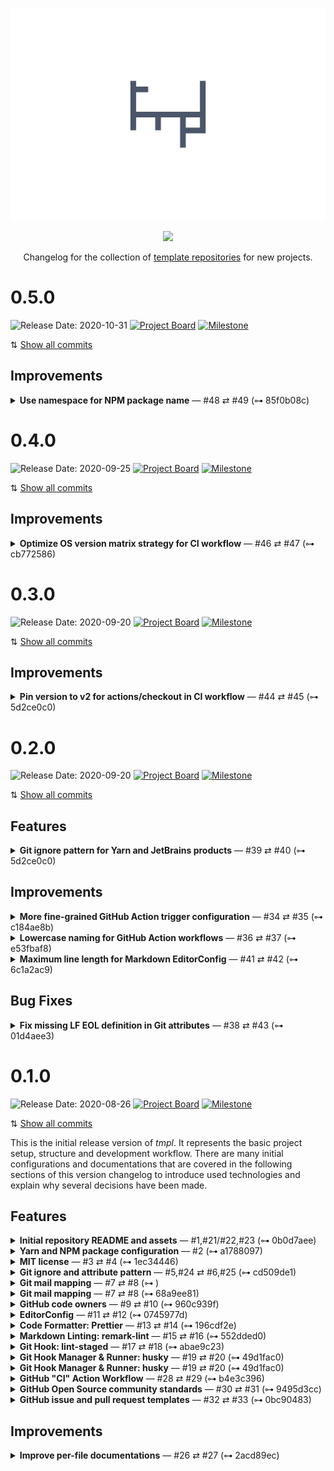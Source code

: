 <p align="center"><img src="https://github.com/svengreb/tmpl/blob/main/assets/images/repository-hero.svg?raw=true"/></p>

<p align="center"><a href="https://github.com/svengreb/tmpl/releases/latest"><img src="https://img.shields.io/github/release/svengreb/tmpl.svg?style=flat-square&label=Release&logo=github&logoColor=eceff4&colorA=4c566a&colorB=88c0d0"/></a></p>

<p align="center">Changelog for the collection of <a href="https://docs.github.com/en/github/creating-cloning-and-archiving-repositories/creating-a-template-repository" target="_blank">template repositories</a> for new projects.</p>

<!--lint disable no-duplicate-headings no-duplicate-headings-in-section-->

# 0.5.0

![Release Date: 2020-10-31](https://img.shields.io/static/v1?style=flat-square&label=Release%20Date&message=2020-10-31&colorA=4c566a&colorB=88c0d0) [![Project Board](https://img.shields.io/static/v1?style=flat-square&label=Project%20Board&message=0.5.0&logo=github&logoColor=eceff4&colorA=4c566a&colorB=88c0d0)](https://github.com/svengreb/tmpl/projects/8) [![Milestone](https://img.shields.io/static/v1?style=flat-square&label=Milestone&message=0.5.0&logo=github&logoColor=eceff4&colorA=4c566a&colorB=88c0d0)](https://github.com/svengreb/tmpl/milestone/5)

⇅ [Show all commits][gh-compare-tag-v0.4.0_v0.5.0]

## Improvements

<details>
<summary><strong>Use namespace for NPM package name</strong> — #48 ⇄ #49 (⊶ 85f0b08c)</summary>

↠ To prevent collisions with already existing NPM packages like [tmpl][npm-tmpl] the NPM package name of this repository has been changed to use the `@svengreb` namespace prefix.

</details>

# 0.4.0

![Release Date: 2020-09-25](https://img.shields.io/static/v1?style=flat-square&label=Release%20Date&message=2020-09-25&colorA=4c566a&colorB=88c0d0) [![Project Board](https://img.shields.io/static/v1?style=flat-square&label=Project%20Board&message=0.4.0&logo=github&logoColor=eceff4&colorA=4c566a&colorB=88c0d0)](https://github.com/svengreb/tmpl/projects/7) [![Milestone](https://img.shields.io/static/v1?style=flat-square&label=Milestone&message=0.4.0&logo=github&logoColor=eceff4&colorA=4c566a&colorB=88c0d0)](https://github.com/svengreb/tmpl/milestone/4)

⇅ [Show all commits][gh-compare-tag-v0.3.0_v0.4.0]

## Improvements

<details>
<summary><strong>Optimize OS version matrix strategy for CI workflow</strong> — #46 ⇄ #47 (⊶ cb772586)</summary>

↠ Before the CI workflow used a matrix strategy to run the `lint-node` job, but this was not necessary for this repository. It has been improved to make the workflow run faster by avoiding unnecessary steps. The `lint-node` job has been changed to only run on the [currently latest stable Node version `14.x`][gh-nodejs/node-blob-cl-v14] only on _Linux_ because this repository is not focused on JavaScript but only runs Node based tools to lint other files within this repository.

This change also helps to keep the required GitHub Action run minutes for the account of this repository as small as possible without wasting resources for unnecessary tasks.

</details>

# 0.3.0

![Release Date: 2020-09-20](https://img.shields.io/static/v1?style=flat-square&label=Release%20Date&message=2020-09-20&colorA=4c566a&colorB=88c0d0) [![Project Board](https://img.shields.io/static/v1?style=flat-square&label=Project%20Board&message=0.3.0&logo=github&logoColor=eceff4&colorA=4c566a&colorB=88c0d0)](https://github.com/svengreb/tmpl/projects/6) [![Milestone](https://img.shields.io/static/v1?style=flat-square&label=Milestone&message=0.3.0&logo=github&logoColor=eceff4&colorA=4c566a&colorB=88c0d0)](https://github.com/svengreb/tmpl/milestone/3)

⇅ [Show all commits][gh-compare-tag-v0.2.0_v0.3.0]

## Improvements

<details>
<summary><strong>Pin version to v2 for actions/checkout in CI workflow</strong> — #44 ⇄ #45 (⊶ 5d2ce0c0)</summary>

↠ Before [`actions/checkout` was used from the `master` branch][repo-blob-ci.yml-e53fbaf8#l31] in the [`ci` workflow][repo-actions-query-ci]. This has now ben pinned to the latest version `v2` to ensure a stable pipeline.

</details>

# 0.2.0

![Release Date: 2020-09-20](https://img.shields.io/static/v1?style=flat-square&label=Release%20Date&message=2020-09-20&colorA=4c566a&colorB=88c0d0) [![Project Board](https://img.shields.io/static/v1?style=flat-square&label=Project%20Board&message=0.2.0&logo=github&logoColor=eceff4&colorA=4c566a&colorB=88c0d0)](https://github.com/svengreb/tmpl/projects/5) [![Milestone](https://img.shields.io/static/v1?style=flat-square&label=Milestone&message=0.2.0&logo=github&logoColor=eceff4&colorA=4c566a&colorB=88c0d0)](https://github.com/svengreb/tmpl/milestone/2)

⇅ [Show all commits][gh-compare-tag-v0.1.0_v0.2.0]

## Features

<details>
<summary><strong>Git ignore pattern for Yarn and JetBrains products</strong> — #39 ⇄ #40 (⊶ 5d2ce0c0)</summary>

↠ Before there were only ignore pattern for the Node.js `node_modules` folder, but specific pattern for [Yarn][] were missing.
Because the fantastic [JetBrains products][jetbrains] like [GoLand][] (or respectively [IntelliJ][] with the [official Go plugin][jetbrains-plugins]) are an integral part of my daily toolbox the pattern have also been added.

</details>

## Improvements

<details>
<summary><strong>More fine-grained GitHub Action trigger configuration</strong> — #34 ⇄ #35 (⊶ c184ae8b)</summary>

↠ The _CI_ GitHub Action Workflow used the `push` setting for the `on` field in order to trigger the workflow. That was superficial and the workflow ran for every new commit and PR.

To improve this behavior and prevent unnecessary workflow runs the [`push` field][gh-docs-actions-wf#on_push_pull] of [the `on` field][gh-docs-actions-wf#on_push_pull] is now configured to only run for the `main` branch and `v*` tags while [the `pull_request` field][gh-docs-actions-wf#on_pull] is set without any specific configuration so that it runs for all PRs regardless of the target branch.

</details>

<details>
<summary><strong>Lowercase naming for GitHub Action workflows</strong> — #36 ⇄ #37 (⊶ e53fbaf8)</summary>

↠ Even though it is possible to use uppercase names (including whitespaces) for GitHub Action workflows it is best practice for almost every language to use lowercase names. This prevents problems with parsing as well as errors due to lower- and uppercase mismatches.

One example is the [shields.io][] SVG badge that is used in the README of this repository: The actual workflow is only found when the name matches the exact notation including lower- and uppercase characters
To mitigate such problems the name has been changed to lowercase only.

</details>

<details>
<summary><strong>Maximum line length for Markdown EditorConfig</strong> — #41 ⇄ #42 (⊶ 6c1a2ac9)</summary>

↠ Since _Markdown_ is written as flowing text the globally defined maximum line length of EditorConfig has been disabled to prevent false-positive errors.

</details>

## Bug Fixes

<details>
<summary><strong>Fix missing LF EOL definition in Git attributes</strong> — #38 ⇄ #43 (⊶ 01d4aee3)</summary>

↠ The comment for the `* text=auto` rule in the `.gitattributes` file documents the usage of LF for EOL, but the actual `eol=lf` property was missing.

</details>

# 0.1.0

![Release Date: 2020-08-26](https://img.shields.io/static/v1?style=flat-square&label=Release%20Date&message=2020-08-26&colorA=4c566a&colorB=88c0d0) [![Project Board](https://img.shields.io/static/v1?style=flat-square&label=Project%20Board&message=0.1.0&logo=github&logoColor=eceff4&colorA=4c566a&colorB=88c0d0)](https://github.com/svengreb/tmpl/projects/4) [![Milestone](https://img.shields.io/static/v1?style=flat-square&label=Milestone&message=0.1.0&logo=github&logoColor=eceff4&colorA=4c566a&colorB=88c0d0)](https://github.com/svengreb/tmpl/milestone/1)

⇅ [Show all commits][gh-compare-tag-init_v0.1.0]

This is the initial release version of _tmpl_.
It represents the basic project setup, structure and development workflow. There are many initial configurations and documentations that are covered in the following sections of this version changelog to introduce used technologies and explain why several decisions have been made.

## Features

<details>
<summary><strong>Initial repository README and assets</strong> — #1,#21/#22,#23 (⊶ 0b0d7aee)</summary>

↠ The `main` branch stores documentations and assets about the
This introduces the `README.md` with basic content as well as the projects logo and repository hero assets.
It will be extended later on with more project information and usage
instruction for the different template repositories.

</details>

<details>
<summary><strong>Yarn and NPM package configuration</strong> — #2 (⊶ a1788097)</summary>

<!-- sources: https://upload.wikimedia.org/wikipedia/commons/d/db/Npm-logo.svg, https://yarnpkg.com -->

<p align="center"><img src="https://user-images.githubusercontent.com/13448100/85054959-2069ae00-b19d-11ea-9023-bd4de32918a6.png" width="222" /> <img src="https://user-images.githubusercontent.com/13448100/85054952-1d6ebd80-b19d-11ea-95a2-d51011178294.png" width="180" /></p>

↠ Created the [`package.json`][npm-docs-pkg] and [`.yarnrc`][yarn-docs-rc] configuration files to declare and setup [NodeJS][] tools. This includes the usage of the [Yarn][yarn-docs-config] `exact` version resolution. Since _Yarn_ is used npm's [`package-lock.json`][npm-docs-lockfile] file will never be created and tracked in order to prevent conflicts with the [`yarn.lock`][yarn-docs-lock] file.

</details>

</details>

<details>
<summary><strong>MIT license</strong> — #3 ⇄ #4 (⊶ 1ec34446)</summary>

<p align="center"><img src="https://user-images.githubusercontent.com/7836623/63597693-57dbee00-c5be-11e9-81a2-d6632f8d81bb.png" width="180" /></p>

↠ Added the `LICENSE` file for the [MIT license][mit]. This includes the `main` branch since the file covers the content of the repository itself and is also part of the _base_ template.

</details>

<details>
<summary><strong>Git ignore and attribute pattern</strong> — #5,#24 ⇄ #6,#25 (⊶ cd509de1)</summary>

<p align="center"><img src="https://upload.wikimedia.org/wikipedia/commons/e/e0/Git-logo.svg" width="266" /></p>
<!-- PNG format: https://user-images.githubusercontent.com/7836623/63598175-56f78c00-c5bf-11e9-9cab-d13644dd4454.png -->

↠ Added the [`.gitattributes`][git-docs-attr] and [`.gitignore`][git-docs-ignore] configuration files to define the pattern.

</details>

<details>
<summary><strong>Git mail mapping</strong> — #7 ⇄ #8 (⊶ )</summary>

<p align="center"><img src="https://upload.wikimedia.org/wikipedia/commons/e/e0/Git-logo.svg" width="266" /></p>
<!-- PNG format: https://user-images.githubusercontent.com/7836623/63598175-56f78c00-c5bf-11e9-9cab-d13644dd4454.png -->

↠ Added a Git [mailmap][git-docs-mailmap] file to link to in documentations to allow contributors to send mails regarding security issues. This prevents unnecessary overhead of updating all documents when new core team and members and contributors are added and additionally adds the main functionality of the file: Mapping commits when someone changed the email address or uses a different one.

</details>

<details>
<summary><strong>Git mail mapping</strong> — #7 ⇄ #8 (⊶ 68a9ee81)</summary>

<p align="center"><img src="https://upload.wikimedia.org/wikipedia/commons/e/e0/Git-logo.svg" width="266" /></p>
<!-- PNG format: https://user-images.githubusercontent.com/7836623/63598175-56f78c00-c5bf-11e9-9cab-d13644dd4454.png -->

↠ Added a Git [mailmap][git-docs-mailmap] file to link to in documentations to allow contributors to send mails regarding security issues. This prevents unnecessary overhead of updating all documents when new core team and members and contributors are added and additionally adds the main functionality of the file: Mapping commits when someone changed the email address or uses a different one.

</details>

<details>
<summary><strong>GitHub code owners</strong> — #9 ⇄ #10 (⊶ 960c939f)</summary>

<p align="center">
  <img src="https://user-images.githubusercontent.com/7836623/63598769-85c23200-c5c0-11e9-967e-c8b3e5b43458.png" width="160" />
</p>

↠ Adapted GitHub's [code owners][gh-blog-codeowner_intro] feature. This allows to define matching pattern for project paths to automatically add all required reviewers of the core team and contributors to new PRs.

See [GitHub documentation][gh-docs-repos-codeowner] for more details.

<p>
  <figure>
    <div align="center">
      <img src="https://user-images.githubusercontent.com/7836623/63598793-91adf400-c5c0-11e9-99f8-2feaeaf57bd3.png" />
      <figcaption>Sidebar for <em>code owner</em> PR review requests and review stats</figcaption>
    </div>
  </figure>
</p>

<p>
  <figure>
    <div align="center">
      <img src="https://user-images.githubusercontent.com/7836623/63599279-8effce80-c5c1-11e9-9b87-1e1c276f7c6d.png" />
      <figcaption>Branch protection configuration to enable required <em>code owner</em> review approvals</figcaption>
    </div>
  </figure>
</p>

<p>
  <figure>
    <div align="center">
      <img src="https://user-images.githubusercontent.com/2513/27803610-544ba222-5ff8-11e7-9313-e4062315fb0c.png" />
      <figcaption>PR status checks when required <em>code owner</em> review is pending</figcaption>
    </div>
  </figure>
</p>

</details>

<details>
<summary><strong>EditorConfig</strong> — #11 ⇄ #12 (⊶ 0745977d)</summary>

<p align="center"><img src="https://user-images.githubusercontent.com/7836623/63612291-37239080-c5de-11e9-9b28-f15465083101.png" /></p>
<!-- Source: https://editorconfig.org/logo.png -->

↠ Added the [EditorConfig][] file to define and maintain consistent coding styles between different editors and IDEs.

</details>

<details>
<summary><strong>Code Formatter: Prettier</strong> — #13 ⇄ #14 (⊶ 196cdf2e)</summary>

<p align="center"><img src="https://user-images.githubusercontent.com/7836623/63637792-4dcef380-c681-11e9-9252-f2fb22499985.png" width="266" /></p>

↠ A code formatter is a essential part of a project setup to ensure a good and consistent code style without requiring relatively time-consuming manual corrections found by a code linter. With code being automatically formatted on actions like saving a file the developer can focus entirely on the code instead of spending time and energy on indenting code line by line.

That‘s where one special project comes in: [Prettier][], the opinionated code formatter with support for almost any language and integration with almost every popular editor. I‘ve been using it since the first version and I totally forgot about the fact that formatting is even a thing. That could also be because [Gophers][go-blog-gopher] are already used to [`gofmt`][gofmt] anyway.

_Prettier_ is a absolute must-have for every project setup and I‘m not aware of any other projects with such advanced parsers and language support. The only negative point is that it is written in _JavaScript_ instead of [Go][] so it always pulls in [NodeJS][] as a development dependency. This is not a problem at all for web-based projects, but for _Go_ or any other non-NodeJS project it inflates the setup unnecessarily.

Anyway, the fantastic developer experience and project benefits clearly outweigh the negative points. In addition many developers today already have _Node_ installed locally since it‘s large ecosystem has already spread by far further than just the web but already powers many system, desktop and CLI applications.

### Configuration

This is one of the main features of Prettier: It already provides the best and recommended style configurations of-out-the-box™.
The only option that was changed is the [print width][prettier-docs-pwidth]. It is set to `80` by default which is not up-to-date for modern screens (might only be relevant when working in terminals only like e.g. with _Vim_) and has therefore been changed to `120` like defined in [all of my style guides][gh-stg-repos].
The `prettier.config.js` configuration file is placed in the project root as well as the `.prettierignore` file to also define ignore pattern.

### Package Script

To allow to format all sources a `format:pretty` package script has been added that also runs in the main `format` script flow.
The new `lint:pretty` script allows to check if all supported files are formatted correctly. It is included in the main `lint` script flow.

</details>

<details>
<summary><strong>Markdown Linting: remark-lint</strong> — #15 ⇄ #16 (⊶ 552dded0)</summary>

<p align="center"><img src="https://raw.githubusercontent.com/remarkjs/remark-lint/02295bc/logo.svg?sanitize=true" width="180" /></p>
<!-- PNG format: https://user-images.githubusercontent.com/7836623/63633312-ce243300-c646-11e9-818a-cef1223b3490.png -->

↠ Ensuring that documentations and content written in [Markdown][] are of great quality should be a continuous goal of any project. Persisting information is a consistent and extensive way helps tp keep a project healthy, no matter whether for long-time or new users ad well as maintainers and contributors. Linting _Markdown_ results in better rendering with different markdown parsers and makes sure less refactoring is needed afterwards.

The best solution for this task would be a tool written in [Go][], but the undisputed best tool is still [remark-lint][] which is (unfortunately) written in _JavaScript_ and used via [NodeJS][]. Of course there are fantastic projects written in _Go_ like [goldmark][] that provides a great way to _parse_ content, but linting is (currently) not a feature.
_remark-lint_ on the other side is built on top of [remark][], the powerful Markdown processor powered by plugins (such as _remark-lint_ itself) and part of the [unifiedjs][] collective. It comes with really [large set of customizable rule][gh-remark-lint-rules] and ways to ensure _Markdown_ will be consistent across any project.

Another decision point for _remark-lint_ was the fact that _Prettier_ has been added in #13 to this template so _Node_ is already a development dependency anyway. This also allows to add other awesome projects that are (unfortunately) written in _JavaScript_ and for which there is no comparable alternative.

### Configuration

_remark-lint_ can be used via [remark-cli][npm-remark-cli] and a rule preset. This preset is [remark-preset-lint-arcticicestudio][gh-remark-lint-preset], my custom preset that implements my [Markdown Style Guide][gh-stg-md].
Since the custom preset is still in major version `0` the version range should be `>=0.x.x <1.0.0` to avoid the “SemVer Major Zero Caveat”. When defining package versions with the the carat `^` or tilde `~` range selector it won‘t affect packages with a major version of `0`. _Yarn_ will resolve these packages to their exact version until the major version is greater or equal to `1`.
To avoid this caveat the more detailed version range `>=0.x.x <1.0.0` should be used to resolve all versions greater or equal to `0.x.x` but less than `1.0.0`. This will always use the latest `0.x.x` version and removes the need to increment the version manually on each new release.

The `.remarkrc.js` configuration file is placed in the project root as well as the `.remarkignore` file to also define ignore pattern.

### Package Script

To allow to run the Markdown linting separately a `lint:md` package script has been added and included in the main `lint` script flow.

<p align="center"><img src="https://user-images.githubusercontent.com/7836623/63633316-ded4a900-c646-11e9-9f55-fbebb8f5842b.png" width="622" /></p>

</details>

<details>
<summary><strong>Git Hook: lint-staged</strong> — #17 ⇄ #18 (⊶ abae9c23)</summary>

<p align="center"><img src="https://user-images.githubusercontent.com/7836623/63638143-c84d4280-c684-11e9-93cf-98662c6c0168.png" width="180" /></p>

↠ [Git Hooks][git-docs-hooks] are a fantastic way to customize the development workflow of a project to simplify and automate specific tasks that are required when working on the code base. For example, this includes tasks like formatting, _linting_ and running tests before pushing a commit to ensure it conforms to the code style and works as expected.
Most _Git Hooks_ are not that complex and fullfil a simple purpose while other solutions like [Danger][] can help to manage larger projects and projects that need to scale.

This _base_ template repository will initially use a _Git Hook_ that automatically runs configured _linters_ on all files that have been _staged_ and that match the configured pattern (file extension, filename etc.).
Like documented in #15, [NodeJS][] is already a development dependency anyway so the [lint-staged][] NPM package will be used for this goal. I‘ve used this package in almost any project and it‘s again the most stable, production-proven and advanced tool that is currently out there with no comparable alternatives in other languages.

<p align="center"><a href="https://asciinema.org/a/199934"><img src="https://asciinema.org/a/199934.svg" width="600" /></a></p>

### Configuration

The configuration file `lint-staged.config.js` is placed in the project root and includes the command that runs for matching file extensions (globs). It includes at least the three following entries with the same order as listed here:

1. `prettier --list-different` - Runs [Prettier][] (#13) to ensure all files are formatted correctly. The `--check` prints files that are not conform with the _Prettier_ configuration.
2. `remark --no-stdout` - Runs [remark-lint][] (#15) against `*.md` to ensure all Markdown files are compliant to the style guide. The `--no-stdout` flag suppresses the output of the parsed file content.

</details>

<details>
<summary><strong>Git Hook Manager & Runner: husky</strong> — #19 ⇄ #20 (⊶ 49d1fac0)</summary>

<p align="center"><img src="https://user-images.githubusercontent.com/7836623/63638276-5970e900-c686-11e9-9de8-a54fc0a75b1b.png" width="180" /></p>

> Git hooks made easy :dog: woof!

↠ In #17 [lint-staged][] was added, a [Git Hook][git-docs-hooks] runner that runs _linters_ against _staged_ files before each commit.
To automatically run this and other hooks that might be added later on, the hook manager and runner [husky][] is used.

Just like other already added tools ([Prettier][gh-13], [remark-lint][gh-15], [lint-staged][gh-17]), _husky_ is (unfortunately) also written in _JavaScript_. Since [NodeJS][] is therefore already a development dependency it doesn‘t really matter that _husky_ is another NPM package too.
Unlike these previous tools there are indeed alternatives written in [Go][] like [lefthook][] or [quickhook][], but it requires time to test and evaluate them before actually replacing _husky_. Also a long as there are no comparable alternatives to the already used tools listed above, this template would be more complex by requiring both _Node_ and _Go_ as development dependency. Therefore _husky_ will take over the part as hook manager & runner since it is a stable, production-proven and advanced project that I already use in almost any other project setup.

### Configuration

The `.huskyrc.js` configuration file is placed in the project root and includes the command to run for any [supported Git hook][husky-hooks]. Initially it contains an entry for the following hook:

- `pre-commit` - Runs _lint-staged_ (#17) before each commit to ensure all staged files are compliant to all style guides.

</details>

<details>
<summary><strong>Git Hook Manager & Runner: husky</strong> — #19 ⇄ #20 (⊶ 49d1fac0)</summary>

<p align="center"><img src="https://user-images.githubusercontent.com/7836623/63638276-5970e900-c686-11e9-9de8-a54fc0a75b1b.png" width="180" /></p>

> Git hooks made easy :dog: woof!

↠ In #17 [lint-staged][] was added, a [Git Hook][git-docs-hooks] runner that runs _linters_ against _staged_ files before each commit.
To automatically run this and other hooks that might be added later on, the hook manager and runner [husky][] is used.

Just like other already added tools ([Prettier][gh-13], [remark-lint][gh-15], [lint-staged][gh-17]), _husky_ is (unfortunately) also written in _JavaScript_. Since [NodeJS][] is therefore already a development dependency it doesn‘t really matter that _husky_ is another NPM package too.
Unlike these previous tools there are indeed alternatives written in [Go][] like [lefthook][] or [quickhook][], but it requires time to test and evaluate them before actually replacing _husky_. Also a long as there are no comparable alternatives to the already used tools listed above, this template would be more complex by requiring both _Node_ and _Go_ as development dependency. Therefore _husky_ will take over the part as hook manager & runner since it is a stable, production-proven and advanced project that I already use in almost any other project setup.

### Configuration

The `.huskyrc.js` configuration file is placed in the project root and includes the command to run for any [supported Git hook][husky-hooks]. Initially it contains an entry for the following hook:

- `pre-commit` - Runs _lint-staged_ (#17) before each commit to ensure all staged files are compliant to all style guides.

</details>

<details>
<summary><strong>GitHub "CI" Action Workflow</strong> — #28 ⇄ #29 (⊶ b4e3c396)</summary>

<p align="center"><img src="https://user-images.githubusercontent.com/13448100/91175894-c4159400-e6e1-11ea-893d-84c1b561fe31.png" /></p>

↠ Using [GitHub Actions][gh-actions] brings many advantages like a „close-to-the-source“ development pipeline. Having the code and automated pipelines/workflows in one place is worth a lot. This also comes along with the perfect and smooth integrations into GitHub platform and page itself like status reports on PRs and many more possibilities like the [customization and triggering of workflows through webhooks][gh-docs-actions-events] for almost every event that can occur in a repository/issue/PR etc.

<p align="center">
  <figure>
      <div align="center"><img src="https://user-images.githubusercontent.com/13448100/91175909-c8da4800-e6e1-11ea-9efa-800c82154e2e.jpg" width="712" /></div>
      <figcaption><div align="center">The <em>GitHub Actions</em> CI/CD UI</div></figcaption>
  </figure>
</p>

**See the [official GitHub Actions documentation][gh-docs-actions] for details about setups, features, the configuration API and many more!**

<p align="center">
  <figure>
      <div align="center"><img src="https://user-images.githubusercontent.com/13448100/91175904-c7a91b00-e6e1-11ea-9729-7e1c4fa1656f.gif" width="712" /></div>
      <figcaption><div align="center">Live logs showing real-time feedback</div></figcaption>
  </figure>
</p>

The initial implementation focuses on _continuous integration_ to the Node.js scripts with Yarn that are defined in the `package.json` file.

There is official support for SVG badges, but in order to use the same custom configurations and style of already included badges the ones provided by [shields.io][] are used.

</details>

<details>
<summary><strong>GitHub Open Source community standards</strong> — #30 ⇄ #31 (⊶ 9495d3cc)</summary>

<p align="center"><img src="https://opensource.guide/assets/images/illos/beginners.svg?sanitize=true" width="360" /></p>
<!-- PNG format: https://user-images.githubusercontent.com/7836623/63600050-1b5ec100-c5c3-11e9-935e-ee8e2f3d7b49.png -->

↠ GitHub introduced a feature for [recommended community standards][gh-blog-community_tools]. _tmpl_ tries to adhere to the great [Open Source Guides](https://opensource.guide) and adapted to the recommendations to complete the projects [community profile][gh-comm_profile].

<p align="center"><img src="https://user-images.githubusercontent.com/13448100/91279813-42c40d00-e786-11ea-929c-cac108cdd8aa.png" width="622" /></p>

### Code of Conduct

To facilitate a healthy and constructive community behavior, _tmpl_ adheres and enforces a [code of conduct][oss-guides-coc].

<p align="center"><img src="https://opensource.guide/assets/images/illos/coc.svg?sanitize=true" width="360" /></p>
<!-- PNG format: https://user-images.githubusercontent.com/7836623/63600052-1b5ec100-c5c3-11e9-9124-e5ebbe8cee5b.png -->

It includes sections about

- what we believe in and how we act
- unacceptable behavior
- the responsibilities of the maintainer
- the enforcement of the Code of Conduct
- consequences for violations
- the scope of the Code of Conduct

See the [GitHub documentation][gh-docs-coc] for more details about the provided integrations.

### Contributing Guidelines

The [contribution guidelines][gh-blog-contrib_guidelines] help to build a community that [encourages people to use, contribute to][oss-guides-contrib], and evangelize a project.

<p align="center"><img src="https://opensource.guide/assets/images/illos/contribute.svg?sanitize=true" width="40%" /></p>
<!-- PNG format: https://user-images.githubusercontent.com/7836623/63600053-1b5ec100-c5c3-11e9-8f5d-a8a824df60b4.png -->

It will include sections about

- how to get started
- bug reports
- enhancement suggestions
- pull requests
- style guides
  - [JavaScript Style Guide][styleguide-js]
  - [Markdown Style Guide][styleguide-md]
  - [Git Style Guide][styleguide-git]
- credits

See the [GitHub introduction blog post][gh-blog-contrib_guidelines] and [GitHub documentation][gh-docs-contrib-guide] for more details about the provided integrations.

</details>

<details>
<summary><strong>GitHub issue and pull request templates</strong> — #32 ⇄ #33 (⊶ 0bc90483)</summary>

↠ GitHub provides a feature to define [multiple issue templates][gh-blog-issue_pr_tmpl_multi].

<p align="center"><img src="https://user-images.githubusercontent.com/13448100/91281927-edd5c600-e788-11ea-9da7-fb3210ef9bf8.png" width="712" /></p>

The [initial template file that has been used when the feature was introduced][gh-blog-issue_pr_tmpl_intro] can now be used as a fallback/generic template.

<p align="center"><img src="https://user-images.githubusercontent.com/13448100/91281936-f1694d00-e788-11ea-92f4-ad703ffdaae0.png" width="712" /></p>

The UI helps users to open a new issue in projects by prompting them to choose from multiple issue types.

<p align="center"><img src="https://user-images.githubusercontent.com/13448100/91281941-f3cba700-e788-11ea-823e-7b0e66ebded2.png" /></p>

See the [GitHub documentation][gh-docs-issue_pr_tmpl] for more details about issue and pull request templates. Also check out how to manually create [issue templates][gh-help-issue_tmpl] and a [pull request template][gh-docs-pr_tmpl]. There's also a guide on [how to create the (deprecated) fallback/generic issue template][gh-docs-issue_tmpl_manually].

</details>

## Improvements

<details>
<summary><strong>Improve per-file documentations</strong> — #26 ⇄ #27 (⊶ 2acd89ec)</summary>

↠ Some files contained comments with details about the file content as well as references to documentations and websites. These have been improved by simplifying the way how references are listed, removing unnecessary content as well as moving comments to the places in the file where they are relevant.

</details>

<!--
+------------------+
+ Formatting Notes +
+------------------+

The `<summary />` tag must be separated with a blank line from the actual item content paragraph,
otherwise Markdown elements are not parsed and rendered!

+------------------+
+ Symbol Reference +
+------------------+
↠ (U+21A0): Start of a log section description
— (U+2014): Separator between a log section title and the metadata
⇄ (U+21C4): Separator between a issue ID and pull request ID in a log metadata
⊶ (U+22B6): Icon prefix for the short commit SHA checksum in a log metadata
⇅ (U+21C5): Icon prefix for the link of the Git commit history comparison on GitHub
-->

<!--lint disable final-definition-->

<!-- Base Links -->

[shields.io]: https://shields.io

<!-- v0.1.0 -->

[danger]: https://danger.systems
[editorconfig]: https://editorconfig.org
[gh-13]: https://github.com/svengreb/tmpl/issues/13
[gh-15]: https://github.com/svengreb/tmpl/issues/15
[gh-17]: https://github.com/svengreb/tmpl/issues/17
[gh-actions]: https://docs.github.com/en/actions
[gh-blog-codeowner_intro]: https://github.blog/2017-07-06-introducing-code-owners
[gh-blog-community_tools]: https://github.blog/2017-06-14-new-community-tools
[gh-blog-contrib_guidelines]: https://github.blog/2012-09-17-contributing-guidelines
[gh-blog-issue_pr_tmpl_intro]: https://github.blog/2016-02-17-issue-and-pull-request-templates
[gh-blog-issue_pr_tmpl_multi]: https://github.blog/2018-01-25-multiple-issue-and-pull-request-templates
[gh-comm_profile]: https://github.com/svengreb/tmpl/community
[gh-compare-tag-init_v0.1.0]: https://github.com/svengreb/tmpl/compare/0b0d7aee...v0.1.0
[gh-docs-actions-events]: https://docs.github.com/en/actions/reference/events-that-trigger-workflows#webhook-events
[gh-docs-actions]: https://docs.github.com/en/actions
[gh-docs-coc]: https://docs.github.com/en/github/building-a-strong-community/adding-a-code-of-conduct-to-your-project
[gh-docs-contrib-guide]: https://docs.github.com/en/github/building-a-strong-community/setting-guidelines-for-repository-contributors
[gh-docs-issue_pr_tmpl]: https://docs.github.com/en/github/building-a-strong-community/about-issue-and-pull-request-templates
[gh-docs-issue_tmpl_manually]: https://docs.github.com/en/github/building-a-strong-community/manually-creating-a-single-issue-template-for-your-repository
[gh-docs-pr_tmpl]: https://docs.github.com/en/github/building-a-strong-community/creating-a-pull-request-template-for-your-repository
[gh-docs-repos-codeowner]: https://docs.github.com/en/github/creating-cloning-and-archiving-repositories/about-code-owners
[gh-help-issue_tmpl]: https://help.github.com/articles/creating-issue-templates-for-your-repository
[gh-remark-lint-preset]: https://github.com/arcticicestudio/remark-preset-lint-arcticicestudio
[gh-remark-lint-rules]: https://github.com/remarkjs/remark-lint/blob/master/doc/rules.md
[gh-stg-md]: https://arcticicestudio.github.io/styleguide-markdown
[gh-stg-repos]: https://github.com/arcticicestudio?tab=repositories&q=styleguide
[git-docs-attr]: https://git-scm.com/docs/gitattributes
[git-docs-hooks]: https://git-scm.com/book/en/v2/Customizing-Git-Git-Hooks
[git-docs-ignore]: https://git-scm.com/docs/gitignore
[git-docs-mailmap]: https://git-scm.com/docs/git-shortlog#_mapping_authors
[go-blog-gopher]: https://blog.golang.org/gopher
[go]: https://go.dev
[gofmt]: https://golang.org/cmd/gofmt
[goldmark]: https://github.com/yuin/goldmard
[husky-hooks]: https://github.com/typicode/husky/blob/master/DOCS.md#supported-hooks
[husky]: https://github.com/typicode/husky
[lefthook]: https://github.com/Arkweid/lefthook
[lint-staged]: https://github.com/okonet/lint-staged
[markdown]: https://en.wikipedia.org/wiki/Markdown
[mit]: https://opensource.org/licenses/MIT
[nodejs]: https://nodejs.org
[npm-docs-lockfile]: https://docs.npmjs.com/files/package-lock.json
[npm-docs-pkg]: https://docs.npmjs.com/files/package.json
[npm-remark-cli]: https://www.npmjs.com/package/remark-cli
[oss-guides-coc]: https://opensource.guide/code-of-conduct
[oss-guides-contrib]: https://opensource.guide/how-to-contribute
[prettier-docs-pwidth]: https://prettier.io/docs/en/options.html#print-width
[prettier]: https://prettier.io
[quickhook]: https://github.com/dirk/quickhook
[remark-lint]: https://github.com/remarkjs/remark-lint
[remark]: https://remark.js.org
[styleguide-git]: https://github.com/arcticicestudio/styleguide-git
[styleguide-js]: https://github.com/arcticicestudio/styleguide-javascript
[styleguide-md]: https://github.com/arcticicestudio/styleguide-markdown
[unifiedjs]: https://unifiedjs.com
[yarn-docs-config]: https://yarnpkg.com/lang/en/docs/cli/config
[yarn-docs-lock]: https://yarnpkg.com/lang/en/docs/yarn-lock
[yarn-docs-rc]: https://yarnpkg.com/lang/en/docs/yarnrc

<!-- v0.2.0 -->

[gh-compare-tag-v0.1.0_v0.2.0]: https://github.com/svengreb/tmpl/compare/v0.1.0...v0.2.0
[gh-docs-actions-wf#on_pull]: https://docs.github.com/en/actions/reference/workflow-syntax-for-github-actions#onpushpull_requestpaths
[gh-docs-actions-wf#on_push_pull]: https://docs.github.com/en/actions/reference/workflow-syntax-for-github-actions#onpushpull_requestbranchestags
[goland]: https://www.jetbrains.com/go
[intellij]: https://www.jetbrains.com
[jetbrains-plugins]: https://plugins.jetbrains.com
[jetbrains]: https://www.jetbrains.com
[yarn]: https://yarnpkg.com

<!-- v0.3.0 -->

[gh-compare-tag-v0.2.0_v0.3.0]: https://github.com/svengreb/tmpl/compare/v0.2.0...v0.3.0
[repo-actions-query-ci]: https://github.com/svengreb/tmpl/actions?query=workflow%3Aci
[repo-blob-ci.yml-e53fbaf8#l31]: https://github.com/svengreb/tmpl/blob/e53fbaf8ff974a7c61d1ff51602175c82a35b20e/.github/workflows/ci.yml#L31

<!-- v0.4.0 -->

[gh-compare-tag-v0.3.0_v0.4.0]: https://github.com/svengreb/tmpl/compare/v0.3.0...v0.4.0
[gh-nodejs/node-blob-cl-v14]: https://github.com/nodejs/node/blob/master/doc/changelogs/CHANGELOG_V14.md

<!-- v0.5.0 -->

[gh-compare-tag-v0.4.0_v0.5.0]: https://github.com/svengreb/tmpl/compare/v0.4.0...v0.5.0
[npm-tmpl]: https://www.npmjs.com/package/tmpl
